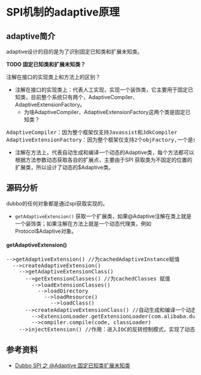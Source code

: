 # SPI机制的adaptive原理

## adaptive简介

adaptive设计的目的是为了识别固定已知类和扩展未知类。

**TODO 固定已知类和扩展未知类？**

注解在接口的实现类上和方法上的区别？

- 注解在接口的实现类上：代表人工实现，实现一个装饰类，它主要用于固定已知类，目前整个系统只有两个，AdaptiveCompiler、AdaptiveExtensionFactory。
	- 为啥AdaptiveCompiler、AdaptiveExtensionFactory这两个类是固定已知类？
<pre>
AdaptiveCompiler：因为整个框架仅支持Javassist和JdkCompiler
AdaptiveExtensionFactory：因为整个框架仅支持2个objFactory,一个是spi,另一个是spring
</pre>

- 注解在方法上，代表自动生成和编译一个动态的Adaptive类，每个方法都可以根据方法参数动态获取各自的扩展点，主要由于SPI 获取类为不固定的位置的扩展类，所以设计了动态的$Adaptive类。

## 源码分析

dubbo的任何对象都是通过spi获取实现的。

- `getAdaptiveExtension()` 获取一个扩展类，如果@Adaptive注解在类上就是一个装饰类；如果注解在方法上就是一个动态代理类，例如Protocol$Adaptive对象。

#### getAdaptiveExtension()

<pre>
-->getAdaptiveExtension() //为cachedAdaptiveInstance赋值
  -->createAdaptiveExtension()
    -->getAdaptiveExtensionClass()
      -->getExtensionClasses() //为cachedClasses 赋值
        -->loadExtensionClasses()
          -->loadDirectory
		    -->loadResource()
			  -->loadClass()
      -->createAdaptiveExtensionClass() //自动生成和编译一个动态的adpative类，这个类是一个代理类
        -->ExtensionLoader.getExtensionLoader(com.alibaba.dubbo.common.compiler.Compiler.class).getAdaptiveExtension()
        -->compiler.compile(code, classLoader)
    -->injectExtension() //作用：进入IOC的反转控制模式，实现了动态入注
</pre>

## 参考资料

- [Dubbo SPI 之 @Adaptive 固定已知类扩展未知类 ](https://my.oschina.net/LucasZhu/blog/1836596)